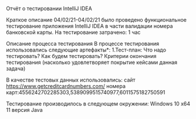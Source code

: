 Отчёт о тестировании IntelliJ IDEA

Краткое описание
04/02/21-04/02/21  было проведено функциональное тестирование приложения IntelliJ IDEA в части валидации номера банковской карты.
На тестирование затрачено: 1 час

Описание процесса тестирования
В процессе тестирования использовались следующие артефакты*:
1.Тест-план:
Что надо тестировать?
Как будем тестировать?
Критерии окончания тестирования (насколько удовлетворяет покрытие кейсами данная задача)

В качестве тестовых данных использовались:
сайт https://www.getcreditcardnumbers.com/ 
номера карт:4556242702285303,5389099515740977,6011575182750591

Тестирование производилось в следующем окружении:
Windows 10 x64
11 версия Java